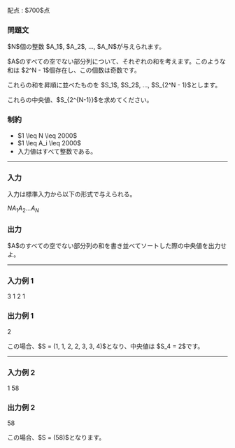 
<div>

<span>

<span>

<p>
配点 : $700$点
</p>

<div>

<section>

### **問題文**

<p>
$N$個の整数 $A_1$, $A_2$, ..., $A_N$が与えられます。
</p>

<p>
$A$のすべての空でない部分列について、それぞれの和を考えます。このような和は $2^N - 1$個存在し、この個数は奇数です。
</p>

<p>
これらの和を昇順に並べたものを $S_1$, $S_2$, ..., $S_{2^N - 1}$とします。
</p>

<p>
これらの中央値、$S_{2^{N-1}}$を求めてください。
</p>

</section>

</div>

<div>

<section>

### **制約**

<ul>

<li>
$1 \leq N \leq 2000$
</li>

<li>
$1 \leq A_i \leq 2000$
</li>

<li>
入力値はすべて整数である。
</li>

</ul>

</section>

</div>

---

<div>

<div>

<section>

### **入力**

<p>
入力は標準入力から以下の形式で与えられる。
</p>

<div>

$N$$A_1$$A_2$$...$$A_N$
</div>

</section>

</div>

<div>

<section>

### **出力**

<p>
$A$のすべての空でない部分列の和を書き並べてソートした際の中央値を出力せよ。
</p>

</section>

</div>

</div>

---

<div>

<section>

### **入力例 1**

<div>

3
1 2 1

</div>

</section>

</div>

<div>

<section>

### **出力例 1**

<div>

2

</div>

<p>
この場合、$S = (1, 1, 2, 2, 3, 3, 4)$となり、中央値は $S_4 = 2$です。
</p>

</section>

</div>

---

<div>

<section>

### **入力例 2**

<div>

1
58

</div>

</section>

</div>

<div>

<section>

### **出力例 2**

<div>

58

</div>

<p>
この場合、$S = (58)$となります。
</p>

</section>

</div>

</span>

</span>

</div>
